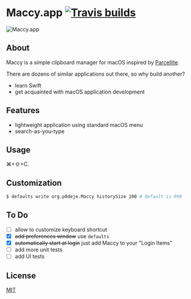 # Maccy.app [![Travis builds](https://travis-ci.org/p0deje/Maccy.svg?branch=master)](https://travis-ci.org/p0deje/Maccy)

![Maccy.app](https://user-images.githubusercontent.com/665846/35605511-5a443776-0673-11e8-8d30-a0293a49332b.gif)

## About

Maccy is a simple clipboard manager for macOS inspired by [Parcellite](http://parcellite.sourceforge.net).

There are dozens of similar applications out there, so why build another?

* learn Swift
* get acquainted with macOS application development

## Features

* lightweight application using standard macOS menu
* search-as-you-type

## Usage

⌘+⇧+C.

## Customization

```bash
$ defaults write org.p0deje.Maccy historySize 100 # default is 999
```

## To Do

- [ ] allow to customize keyboard shortcut
- [x] ~~add preferences window~~ use `defaults`
- [x] ~~automatically start at login~~ just add Maccy to your "Login Items"
- [ ] add more unit tests
- [ ] add UI tests

## License

[MIT](./LICENSE)

